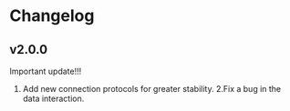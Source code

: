 # Changelog

## v2.0.0
Important update!!!
1. Add new connection protocols for greater stability.
2.Fix a bug in the data interaction.
